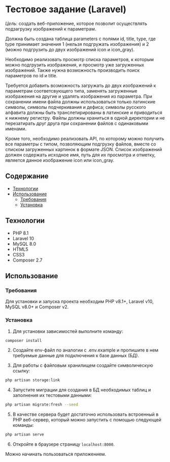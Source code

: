 # Тестовое задание (Laravel)
<i>Цель:</i> создать веб-приложение, которое позволит осуществлять подзагрузку изображений к параметрам.

Должна быть создана таблица parameters с полями id, title, type, где type принимает значения 1 (нельзя подгружать изображения) и 2 (можно подгрузить до двух изображений icon и icon_gray).

Необходимо реализовать просмотр списка параметров, к которым можно подгрузить изображения, и просмотр уже загруженных изображений. Также нужна возможность производить поиск параметров по id и title.

Требуется добавить возможность загружать до двух изображений к параметрам соответсвующего типа, заменять загруженные изображения на другие и удалять изображения из параметра.
При сохранении имени файла должны использоваться только латинские символы, символы подчеркивания и дефиса; символы русского алфавита должны быть транслетирированы в латинские и приводиться к нижнему регистру.
Файлы должны храниться в одной директории и не перезатирать друг друга при сохранении файлов с одинаковыми именами.

Кроме того, необходимо реализовать API, по которому можно получить все параметры с типом, позволяющим подгрузку файлов, вместе со списком загруженных картинок в формате JSON. Список изображений должен содержать исходное имя, путь для их просмотра и отметку, является данное изображение icon или icon_gray.

## Содержание
- [Технологии](#технологии)
- [Использование](#использование)
    - [Требования](#требования) 
    - [Установка](#установка)

## Технологии
- PHP 8.1
- Laravel 10
- MySQL 8.0
- HTML5
- CSS3
- Composer 2.7

## Использование
### Требования
Для установки и запуска проекта необходим PHP v8.1+, Laravel v10, MySQL v8.0+ и Composer v2.

### Установка
1. Для установки зависимостей выполните команду:
```sh
composer install
```

2. Создайте env-файл по аналогии с .env.example и пропишите в нем требуемые данные для подключения к базе данных (БД).

3. Для работы с файловым хранилищем создайте символическую ссылку:
```sh
php artisan storage:link
```

4. Запустите миграции для создания в БД необходимых таблиц и заполнения их тестовыми данными:
```sh
php artisan migrate:fresh --seed
```

5. В качестве сервера будет достаточно использовать встроенный в PHP веб-сервер, который можно запустить с помощью следующей команды: 
```sh
php artisan serve
```

6. Откройте в браузере страницу `localhost:8000`.

Можно начинать пользоваться приложением.
